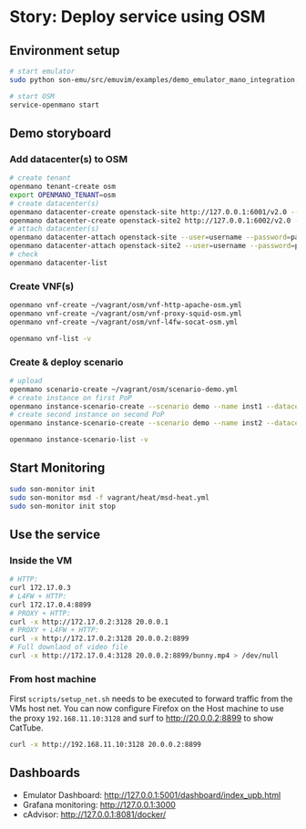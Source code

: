 # Story: Deploy service using OSM

## Environment setup

```sh
# start emulator
sudo python son-emu/src/emuvim/examples/demo_emulator_mano_integration.py
```

```sh
# start OSM
service-openmano start
```

## Demo storyboard

### Add datacenter(s) to OSM
```sh
# create tenant
openmano tenant-create osm
export OPENMANO_TENANT=osm
# create datacenter(s)
openmano datacenter-create openstack-site http://127.0.0.1:6001/v2.0 --type openstack --description "PoP1"
openmano datacenter-create openstack-site2 http://127.0.0.1:6002/v2.0 --type openstack --description "PoP2"
# attach datacenter(s)
openmano datacenter-attach openstack-site --user=username --password=password --vim-tenant-name=tenantName
openmano datacenter-attach openstack-site2 --user=username --password=password --vim-tenant-name=tenantName
# check
openmano datacenter-list
```

### Create VNF(s)
```sh
openmano vnf-create ~/vagrant/osm/vnf-http-apache-osm.yml
openmano vnf-create ~/vagrant/osm/vnf-proxy-squid-osm.yml
openmano vnf-create ~/vagrant/osm/vnf-l4fw-socat-osm.yml

openmano vnf-list -v
```

### Create & deploy scenario
```sh
# upload
openmano scenario-create ~/vagrant/osm/scenario-demo.yml
# create instance on first PoP
openmano instance-scenario-create --scenario demo --name inst1 --datacenter openstack-site
# create second instance on second PoP
openmano instance-scenario-create --scenario demo --name inst2 --datacenter openstack-site2

openmano instance-scenario-list -v
```


## Start Monitoring

```sh
sudo son-monitor init
sudo son-monitor msd -f vagrant/heat/msd-heat.yml
sudo son-monitor init stop
```

## Use the service

### Inside the VM
```sh
# HTTP: 
curl 172.17.0.3
# L4FW + HTTP:
curl 172.17.0.4:8899
# PROXY + HTTP:
curl -x http://172.17.0.2:3128 20.0.0.1
# PROXY + L4FW + HTTP:
curl -x http://172.17.0.2:3128 20.0.0.2:8899
# Full downlaod of video file
curl -x http://172.17.0.4:3128 20.0.0.2:8899/bunny.mp4 > /dev/null
```

### From host machine

First `scripts/setup_net.sh` needs to be executed to forward traffic from the VMs host net. You can now configure Firefox on the Host machine to use the proxy `192.168.11.10:3128` and surf to http://20.0.0.2:8899 to show CatTube.

```sh
curl -x http://192.168.11.10:3128 20.0.0.2:8899
```

## Dashboards

* Emulator Dashboard: http://127.0.0.1:5001/dashboard/index_upb.html
* Grafana monitoring: http://127.0.0.1:3000
* cAdvisor: http://127.0.0.1:8081/docker/


